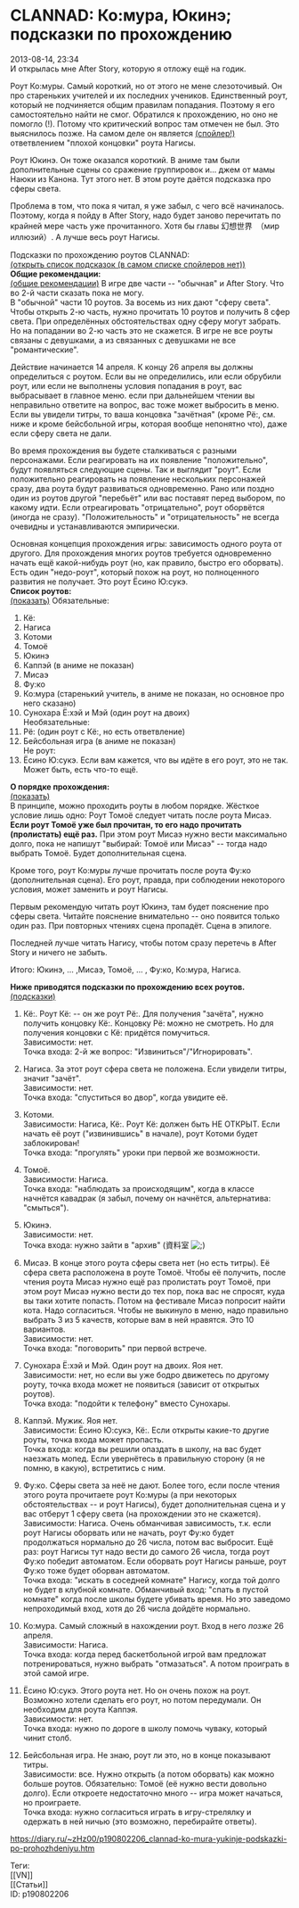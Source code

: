 CLANNAD: Ко:мура, Юкинэ; подсказки по прохождению
==================================================

   
 2013-08-14, 23:34   
  И открылась мне After Story, которую я отложу ещё на годик.   
   
 Роут Ко:муры. Самый короткий, но от этого не мене слезоточивый. Он про стареньких учителей и их последних учеников. Единственный роут, который не подчиняется общим правилам попадания. Поэтому я его самостоятельно найти не смог. Обратился к прохождению, но оно не помогло (!). Потому что критический вопрос там отмечен не был. Это выяснилось позже. На самом деле он является  [(спойлер!)](https://zHz00.diary.ru/p190802206.htm?index=1#linkmore190802206m1)    ответвлением "плохой концовки" роута Нагисы.     
   
 Роут Юкинэ. Он тоже оказался короткий. В аниме там были дополнительные сцены со сражение группировок и... джем от мамы Наюки из Канона. Тут этого нет. В этом роуте даётся подсказка про сферы света.   
   
 Проблема в том, что пока я читал, я уже забыл, с чего всё начиналось. Поэтому, когда я пойду в After Story, надо будет заново перечитать по крайней мере часть уже прочитанного. Хотя бы главы 幻想世界　（мир иллюзий）. А лучше весь роут Нагисы.   
   
 Подсказки по прохождению роутов СLANNAD:   
  [(открыть список подсказок (в самом списке спойлеров нет))](https://zHz00.diary.ru/p190802206.htm?index=6#linkmore190802206m6)      
  **Общие рекомендации:**    
  [(общие рекомендации)](https://zHz00.diary.ru/p190802206.htm?index=2#linkmore190802206m2)    В игре две части -- "обычная" и After Story. Что во 2-й части сказать пока не могу.   
 В "обычной" части 10 роутов. За восемь из них дают "сферу света". Чтобы открыть 2-ю часть, нужно прочитать 10 роутов и получить 8 сфер света. При определённых обстоятельствах одну сферу могут забрать. Но на попадании во 2-ю часть это не скажется. В игре не все роуты связаны с девушками, а из связанных с девушками не все "романтические".   
   
 Действие начинается 14 апреля. К концу 26 апреля вы должны определиться с роутом. Если вы не определились, или если обрубили роут, или если не выполнены условия попадания в роут, вас выбрасывает в главное меню. если при дальнейшем чтении вы неправильно ответите на вопрос, вас тоже может выбросить в меню. Если вы увидели титры, то ваша концовка "зачётная" (кроме Рё:, см. ниже и кроме бейсбольной игры, которая вообще непонятно что), даже если сферу света не дали.   
   
 Во время прохождения вы будете сталкиваться с разными персонажами. Если реагировать на их появление "положительно", будут появляться следующие сцены. Так и выглядит "роут". Если положительно реагировать на появление нескольких персонажей сразу, два роута будут развиваться одновременно. Рано или поздно один из роутов другой "перебьёт" или вас поставят перед выбором, по какому идти. Если отреагировать "отрицательно", роут оборвётся (иногда не сразу). "Положительность" и "отрицательность" не всегда очевидны и устанавливаются эмпирически.   
   
 Основная концепция прохождения игры: зависимость одного роута от другого. Для прохождения многих роутов требуется одновременно начать ещё какой-нибудь роут (но, как правило, быстро его оборвать). Есть один "недо-роут", который похож на роут, но полноценного развития не получает. Это роут Ёсино Ю:сукэ.     
  **Список роутов:**    
  [(показать)](https://zHz00.diary.ru/p190802206.htm?index=3#linkmore190802206m3)    Обязательные:   
 1. Кё:   
 2. Нагиса   
 3. Котоми   
 4. Томоё   
 5. Юкинэ   
 6. Каппэй (в аниме не показан)   
 7. Мисаэ   
 8. Фу:ко   
 9. Ко:мура (старенький учитель, в аниме не показан, но основное про него сказано)   
 10. Сунохара Ё:хэй и Мэй (один роут на двоих)   
 Необязательные:   
 11. Рё: (один роут с Кё:, но есть ответвление)   
 12. Бейсбольная игра (в аниме не показан)   
 Не роут:   
 13. Ёсино Ю:сукэ. Если вам кажется, что вы идёте в его роут, это не так.   
 Может быть, есть что-то ещё.   
     
   
  **О порядке прохождения:**    
  [(показать)](https://zHz00.diary.ru/p190802206.htm?index=4#linkmore190802206m4)      
 В принципе, можно проходить роуты в любом порядке. Жёсткое условие лишь одно: Роут Томоё следует читать после роута Мисаэ.  **Если роут Томоё уже был прочитан, то его надо прочитать (пролистать) ещё раз.**  При этом роут Мисаэ нужно вести максимально долго, пока не напишут "выбирай: Томоё или Мисаэ" -- тогда надо выбрать Томоё. Будет дополнительная сцена.   
   
 Кроме того, роут Ко:муры лучше прочитать после роута Фу:ко (дополнительная сцена). Его роут, правда, при соблюдении некоторого условия, может заменить и роут Нагисы.   
   
 Первым рекомендую читать роут Юкинэ, там будет пояснение про сферы света. Читайте пояснение внимательно -- оно появится только один раз. При повторных чтениях сцена пропадёт. Сцена в эпилоге.   
   
 Последней лучше читать Нагису, чтобы потом сразу перетечь в After Story и ничего не забыть.   
   
 Итого: Юкинэ, ... ,Мисаэ, Томоё, ... , Фу:ко, Ко:мура, Нагиса.   
     
   
  **Ниже приводятся подсказки по прохождению всех роутов.**    
  [(подсказки)](https://zHz00.diary.ru/p190802206.htm?index=5#linkmore190802206m5)      
 1. Кё:. Роут Кё: -- он же роут Рё:. Для получения "зачёта", нужно получить концовку Кё:. Концовку Рё: можно не смотреть. Но для получения концовки с Кё: придётся помучиться.   
 Зависимости: нет.   
 Точка входа: 2-й же вопрос: "Извиниться"/"Игнорировать".   
   
 2. Нагиса. За этот роут сфера света не положена. Если увидели титры, значит "зачёт".   
 Зависимости: нет.   
 Точка входа: "спуститься во двор", когда увидите её.   
   
 3. Котоми.   
 Зависимости: Нагиса, Кё:. Роут Кё: должен быть НЕ ОТКРЫТ. Если начать её роут ("извинившись" в начале), роут Котоми будет заблокирован!   
 Точка входа: "прогулять" уроки при первой же возможности.   
   
 4. Томоё.   
 Зависимости: Нагиса.   
 Точка входа: "наблюдать за происходящим", когда в классе начнётся кавадрак (я забыл, почему он начнётся, альтернатива: "смыться").   
   
 5. Юкинэ.   
 Зависимости: нет.   
 Точка входа: нужно зайти в "архив" (資料室 ![;)](http://static.diary.ru/picture/1136.gif)   
   
 6. Мисаэ. В конце этого роута сферы света нет (но есть титры). Её сфера света расположена в роуте Томоё. Чтобы её получить, после чтения роута Мисаэ нужно ещё раз пролистать роут Томоё, при этом роут Мисаэ нужно вести до тех пор, пока вас не спросят, куда вы таки хотите попасть. Потом на фестивале Мисаэ попросит найти кота. Надо согласиться. Чтобы не выкинуло в меню, надо правильно выбрать 3 из 5 качеств, которые вам в ней нравятся. Это 10 вариантов.   
 Зависимости: нет.   
 Точка входа: "поговорить" при первой встрече.   
   
 7. Сунохара Ё:хэй и Мэй. Один роут на двоих. Яоя нет.   
 Зависимости: нет, но если вы уже бодро движетесь по другому роуту, точка входа может не появиться (зависит от открытых роутов).   
 Точка входа: "подойти к телефону" вместо Сунохары.   
   
 8. Каппэй. Мужик. Яоя нет.   
 Зависимости: Ёсино Ю:сукэ, Кё:. Если открыты какие-то другие роуты, точка входа может пропасть.   
 Точка входа: когда вы решили опаздать в школу, на вас будет наезжать мопед. Если увернётесь в правильную сторону (я не помню, в какую), встретитись с ним.   
   
 9. Фу:ко. Сферы света за неё не дают. Более того, если после чтения этого роута прочитаете роут Ко:муры (а при некоторых обстоятельствах -- и роут Нагисы), будет дополнительная сцена и у вас отберут 1 сферу света (на прохождении это не скажется).   
 Зависимости: Нагиса. Очень обманчивая зависимость, т.к. если роут Нагисы оборвать или не начать, роут Фу:ко будет продолжаться нормально до 26 числа, потом вас выбросит. Ещё раз: роут Нагисы тут надо вести до самого 26 числа, тогда роут Фу:ко победит автоматом. Если оборвать роут Нагисы раньше, роут Фу:ко тоже будет оборван автоматом.   
 Точка входа: "искать в соседней комнате" Нагису, когда той долго не будет в клубной комнате. Обманчивый вход: "спать в пустой комнате" когда после школы будете убивать время. Но это заведомо непроходимый вход, хотя до 26 числа дойдёте нормально.   
   
 10. Ко:мура. Самый сложный в нахождении роут. Вход в него  *позже*  26 апреля.   
 Зависимости: Нагиса.   
 Точка входа: когда перед баскетбольной игрой вам предложат потренироваться, нужно выбрать "отмазаться". А потом проиграть в этой самой игре.   
   
 11. Ёсино Ю:сукэ. Этого роута нет. Но он очень похож на роут. Возможно хотели сделать его роут, но потом передумали. Он необходим для роута Каппэя.   
 Зависимости: нет.   
 Точка входа: нужно по дороге в школу помочь чуваку, который чинит столб.   
   
 12. Бейсбольная игра. Не знаю, роут ли это, но в конце показывают титры.   
 Зависимости: все. Нужно открыть (а потом оборвать) как можно больше роутов. Обязательно: Томоё (её нужно вести довольно долго). Если откроете недостаточно много -- игра может начаться, но проиграете.   
 Точка входа: нужно согласиться играть в игру-стрелялку и одержать в ней ничью (это возможно, перебирайте ответы).   
       
    
 <https://diary.ru/~zHz00/p190802206_clannad-ko-mura-yukinje-podskazki-po-prohozhdeniyu.htm>   
   
 Теги:   
 [[VN]]   
 [[Статьи]]   
 ID: p190802206